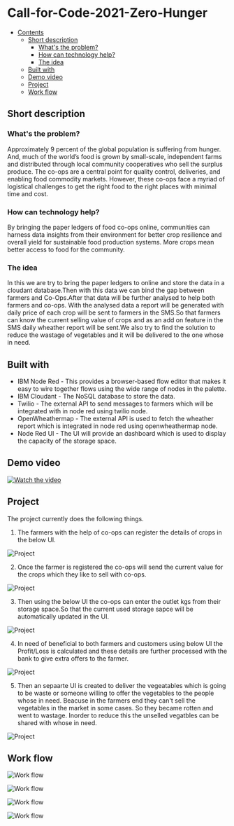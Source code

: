 # Call-for-Code-2021-Zero-Hunger
- [Contents](#contents)
  - [Short description](#short-description)
    - [What's the problem?](#whats-the-problem)
    - [How can technology help?](#how-can-technology-help)
    - [The idea](#the-idea)
  - [Built with](#built-with)
  - [Demo video](#demo-video)
  - [Project](#Project)
  - [Work flow](#work-flow)
  
  
## Short description

### What's the problem?

Approximately 9 percent of the global population is suffering from hunger. And, much of the world’s food is grown by small-scale, independent farms and distributed through local community cooperatives who sell the surplus produce. The co-ops are a central point for quality control, deliveries, and enabling food commodity markets. However, these co-ops face a myriad of logistical challenges to get the right food to the right places with minimal time and cost.

### How can technology help?

By bringing the paper ledgers of food co-ops online, communities can harness data insights from their environment for better crop resilience and overall yield for sustainable food production systems. More crops mean better access to food for the community.

### The idea

In this we are try to bring the paper ledgers to online and store the data in a cloudant database.Then with this data we can bind the gap between farmers and Co-Ops.After that data will be further analysed to help both farmers and co-ops. With the analysed data a report will be generated with daily price of each crop will be sent to farmers in the SMS.So that farmers can know the current selling value of crops and as an add on feature in the SMS daily wheather report will be sent.We also try to find the solution to reduce the wastage of vegetables and it will be delivered to the one whose in need.



## Built with

- IBM Node Red - This provides a browser-based flow editor that makes it easy to wire together flows using the wide range of nodes in the palette.
- IBM Cloudant - The NoSQL database to store the data.
- Twilio  - The external API to send messages to farmers which will be integrated with in node red using twilio node.
- OpenWheathermap - The external API is used to fetch the wheather report which is integrated in node red using openwheathermap node.
- Node Red UI - The UI will provide an dashboard which is used to display the capacity of the storage space.


## Demo video

[![Watch the video](https://github.com/Call-for-Code/Liquid-Prep/blob/master/images/readme/IBM-interview-video-image.png)](https://youtu.be/vOgCOoy_Bx0)




## Project 


The project currently does the following things.
1. The farmers with the help of co-ops can register the details of crops in the below UI.

![Project](https://github.com/karthi19-DS/Call-for-Code-2021-Zero-Hunger/blob/main/Dashboard/Dail%20Entry.png)



2. Once the farmer is registered the co-ops will send the current value for the crops which they like to sell with co-ops.

![Project](https://github.com/karthi19-DS/Call-for-Code-2021-Zero-Hunger/blob/main/Dashboard/Daily_Report.png)



3. Then using the below UI the co-ops can enter the outlet kgs from their storage space.So that the current used storage sapce will be automatically updated in the UI.

![Project](https://github.com/karthi19-DS/Call-for-Code-2021-Zero-Hunger/blob/main/Dashboard/Storage_Capacity.png)



4. In need of beneficial to both farmers and customers using below UI the Profit/Loss is calculated and these details are further processed with the bank to give extra offers to the farmer.

![Project](https://github.com/karthi19-DS/Call-for-Code-2021-Zero-Hunger/blob/main/Dashboard/Profit_Dashboard.png)



5. Then an sepaarte UI is created to deliver the vegeatables which is going to be waste or someone willing to offer the vegetables to the people whose in need. Beacuse in the farmers end they can't sell the vegetables in the market in some cases. So they became rotten and went to wastage. Inorder to reduce this the unselled vegatbles can be shared with whose in need.

![Project](https://github.com/karthi19-DS/Call-for-Code-2021-Zero-Hunger/blob/main/Website/website.PNG)





## Work flow

![Work flow](https://github.com/karthi19-DS/Call-for-Code-2021-Zero-Hunger/blob/main/Images/site.PNG)

![Work flow](https://github.com/karthi19-DS/Call-for-Code-2021-Zero-Hunger/blob/main/Images/daily%20entry%20sites.PNG)

![Work flow](https://github.com/karthi19-DS/Call-for-Code-2021-Zero-Hunger/blob/main/Images/send%20weather%20via%20sms.PNG)

![Work flow](https://github.com/karthi19-DS/Call-for-Code-2021-Zero-Hunger/blob/main/Images/calculate%20storage%20space.PNG)







